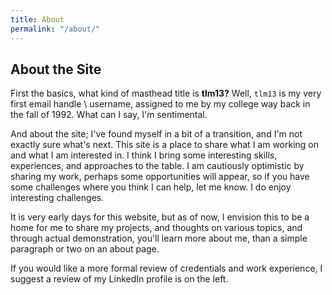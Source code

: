 ```yaml
---
title: About
permalink: "/about/"
---
```


## About the Site

First the basics, what kind of masthead title is **tlm13?**  Well, `tlm13` is
my very first email handle \ username, assigned to me by my college way back in the fall of 1992. What can I say, I'm sentimental.  


And about the site; I've found myself in a bit of a transition, and I'm not exactly sure what's next. This site is a place to share what I am working on and what I am interested in. I think I bring some interesting skills, experiences, and approaches to the table. I am cautiously optimistic by sharing my work, perhaps some opportunities will appear, so if you have some challenges where you think I can help, let me know. I do enjoy interesting challenges.  


It is very early days for this website, but as of now, I envision this to be a home for me to share my projects, and thoughts on various topics, and through actual demonstration, you'll learn more about me, than a simple paragraph or two on an about page.


If you would like a more formal review of credentials and work experience, I suggest a review of my LinkedIn profile is on the left.
